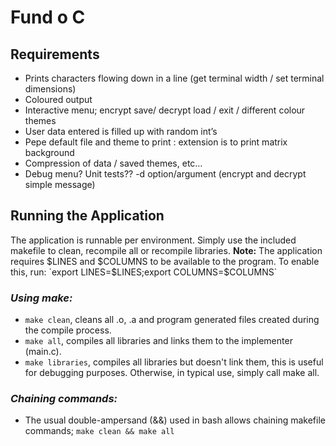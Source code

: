 # **Fund o C**

## Requirements
- Prints characters flowing down in a line (get terminal width / set terminal dimensions)
- Coloured output
- Interactive menu; encrypt save/ decrypt load / exit / different colour themes
- User data entered is filled up with random int’s
- Pepe default file and theme to print : extension is to print matrix background
- Compression of data / saved themes, etc…
- Debug menu? Unit tests?? -d option/argument (encrypt and decrypt simple message)

## Running the Application
The application is runnable per environment. Simply use the included makefile to clean, recompile all or recompile libraries.
__Note:__ The application requires $LINES and $COLUMNS to be available to the program. 
To enable this, run: `export LINES=$LINES;export COLUMNS=$COLUMNS`

### *Using make:*
* `make clean`, cleans all .o, .a and program generated files created during the compile process.
* `make all`, compiles all libraries and links them to the implementer (main.c).
* `make libraries`, compiles all libraries but doesn't link them, this is useful for debugging purposes. Otherwise, in typical use, simply call make all.
### *Chaining commands:*
* The usual double-ampersand (&&) used in bash allows chaining makefile commands;
	`make clean && make all`
